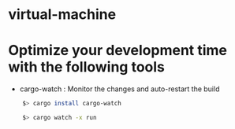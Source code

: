 # virtual-machine

# Optimize your development time with the following tools

- cargo-watch : Monitor the changes and auto-restart the build

```bash
    $> cargo install cargo-watch

    $> cargo watch -x run
```